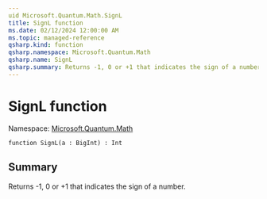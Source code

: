 ```yaml
---
uid Microsoft.Quantum.Math.SignL
title: SignL function
ms.date: 02/12/2024 12:00:00 AM
ms.topic: managed-reference
qsharp.kind: function
qsharp.namespace: Microsoft.Quantum.Math
qsharp.name: SignL
qsharp.summary: Returns -1, 0 or +1 that indicates the sign of a number.
---
```


# SignL function

Namespace: [Microsoft.Quantum.Math](xref:Microsoft.Quantum.Math)

```qsharp
function SignL(a : BigInt) : Int
```

## Summary
Returns -1, 0 or +1 that indicates the sign of a number.
